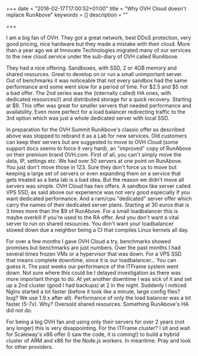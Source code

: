 +++
date = "2016-02-17T17:00:52+01:00"
title = "Why OVH Cloud doesn't replace RunAbove"
keywords = []
description = ""

+++

I am a big fan of OVH. They got a great network, best DDoS protection, very good pricing, nice hardware but they made a mistake with their cloud.
More than a year ago we at Innovate Technologies migrated many of our services to the new cloud service under the sub-diary of OVH called RunAbove. 

They had a nice offering. Sandboxes, with SSD, 2 or 4GB memory and shared resources. Great to develop on or run a small unimportant server. Out of benchmarks it was noticeable that not every sandbox had the same performance and some went slow for a period of time. For $2.5 and $5 not a bad offer. 
The 2nd series was the (internally called) HA ones, with dedicated resources(!) and distributed storage for a quick recovery. Starting at $9. This offer was great for smaller servers that needed performance and availability. Even more perfect for a load balancer redirecting traffic to the 3rd option which was just a whole dedicated server with local SSD.

In preparation for the OVH Summit RunAbove's classic offer as described above was stopped to rebrand it as a Lab for new services. Old customers can keep their servers but are suggested to move to OVH Cloud (some support docs seems to force it very hard), an "improved" copy of RunAbove on their premium brand OVH.com.
First of all, you can't simply move the data, IP, settings etc. We had over 50 servers at one point on RunAbove. You just don't move those in 123. Sure they don't force us to move but keeping a large set of servers or even expanding them on a service that gets treated as a beta lab is a bad idea. 
But the reason we didn't move all servers was simple. OVH Cloud has two offers. A sandbox like server called VPS SSD, as said above our experience was not very good especially if you want dedicated performance. And a ram/cpu "dedicated" server offer which carry the names of their dedicated server plans. Starting at 30 euros that is 3 times more than the $9 of RunAbove. For a small loadbalancer this is maybe overkill if you're used to the RA offer. And you don't want a vital server to run on shared resources. You don't want your loadbalancer slowed down due a neighbor being a CI that compiles Linux kernels all day. 

For over a few months I gave OVH Cloud a try, benchmarks showed promises but benchmarks are just numbers. Over the past months I had several times frozen VMs or a hypervisor that was down. For a VPS SSD that means complete downtime, since it is our loadbalancer... You can guess it. The past weeks our performance of the ITFrame system went down. Not sure where this could be I delayed investigation as there was more important things to do. At yet another downtime I was sick of it and set up a 2nd cluster (good I had backups) at 2 in the night. Suddenly I noticed Nginx started a lot faster (before it took like a minute, large config files? bug? We use 1.9.x after all). Performance of only the load balancer was a lot faster (5-7x). Why? Oversold shared resources. Something RunAbove's HA did not do. 

For being a big OVH fan and using only their servers for over 2 years (not any longer) this is very disappointing. 
For the ITFrame cluster? I sit and wait for Scaleway's x86 offer (I saw the code, it is coming!) to build a hybrid cluster of ARM and x86 for the Node.js workers. In meantime. Pray and look for other providers.